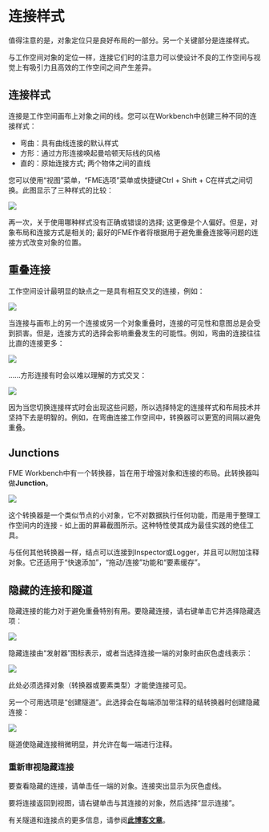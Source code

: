 # 连接样式

值得注意的是，对象定位只是良好布局的一部分。另一个关键部分是连接样式。

与工作空间对象的定位一样，连接它们时的注意力可以使设计不良的工作空间与视觉上有吸引力且高效的工作空间之间产生差异。

## 连接样式

连接是工作空间画布上对象之间的线。您可以在Workbench中创建三种不同的连接样式：

* 弯曲：具有曲线连接的默认样式
* 方形：通过方形连接唤起曼哈顿天际线的风格
* 直的：原始连接方式; 两个物体之间的直线

您可以使用“视图”菜单，“FME选项”菜单或快捷键Ctrl + Shift + C在样式之间切换。此图显示了三种样式的比较：

[![](../../.gitbook/assets/img5.027.connectionstylecomparison.png)](https://github.com/safesoftware/FMETraining/blob/Desktop-Basic-2018/DesktopBasic5BestPractice/Images/Img5.027.ConnectionStyleComparison.png)

再一次，关于使用哪种样式没有正确或错误的选择; 这更像是个人偏好。但是，对象布局和连接方式是相关的; 最好的FME作者将根据用于避免重叠连接等问题的连接方式改变对象的位置。

## 重叠连接

工作空间设计最明显的缺点之一是具有相互交叉的连接，例如：

[![](../../.gitbook/assets/img5.028.overlappingconnections.png)](https://github.com/safesoftware/FMETraining/blob/Desktop-Basic-2018/DesktopBasic5BestPractice/Images/Img5.028.OverlappingConnections.png)

当连接与画布上的另一个连接或另一个对象重叠时，连接的可见性和意图总是会受到损害。但是，连接方式的选择会影响重叠发生的可能性。例如，弯曲的连接往往比直的连接更多：

[![](../../.gitbook/assets/img5.029.crossingcurveconnections.png)](https://github.com/safesoftware/FMETraining/blob/Desktop-Basic-2018/DesktopBasic5BestPractice/Images/Img5.029.CrossingCurveConnections.png)

......方形连接有时会以难以理解的方式交叉：

[![](../../.gitbook/assets/img5.030.manhattancrossing.png)](https://github.com/safesoftware/FMETraining/blob/Desktop-Basic-2018/DesktopBasic5BestPractice/Images/Img5.030.ManhattanCrossing.png)

因为当您切换连接样式时会出现这些问题，所以选择特定的连接样式和布局技术并坚持下去是明智的。例如，在弯曲连接工作空间中，转换器可以更宽的间隔以避免重叠。

## Junctions

FME Workbench中有一个转换器，旨在用于增强对象和连接的布局。此转换器叫做**Junction**。

[![](../../.gitbook/assets/img5.031.junctiontransformers.png)](https://github.com/safesoftware/FMETraining/blob/Desktop-Basic-2018/DesktopBasic5BestPractice/Images/Img5.031.JunctionTransformers.png)

这个转换器是一个类似节点的小对象，它不对数据执行任何功能，而是用于整理工作空间内的连接 - 如上面的屏幕截图所示。这种特性使其成为最佳实践的绝佳工具。

与任何其他转换器一样，结点可以连接到Inspector或Logger，并且可以附加注释对象。它还适用于“快速添加”，“拖动/连接”功能和“要素缓存”。

## 隐藏的连接和隧道

隐藏连接的能力对于避免重叠特别有用。要隐藏连接，请右键单击它并选择隐藏选项：

[![](../../.gitbook/assets/img5.032.hideconnection.png)](https://github.com/safesoftware/FMETraining/blob/Desktop-Basic-2018/DesktopBasic5BestPractice/Images/Img5.032.HideConnection.png)

隐藏连接由“发射器”图标表示，或者当选择连接一端的对象时由灰色虚线表示：

[![](../../.gitbook/assets/img5.033.hiddenconnections.png)](https://github.com/safesoftware/FMETraining/blob/Desktop-Basic-2018/DesktopBasic5BestPractice/Images/Img5.033.HiddenConnections.png)

此处必须选择对象（转换器或要素类型）才能使连接可见。

另一个可用选项是“创建隧道”。此选择会在每端添加带注释的结转换器时创建隐藏连接：

[![](../../.gitbook/assets/img5.034.tunnelconnection.png)](https://github.com/safesoftware/FMETraining/blob/Desktop-Basic-2018/DesktopBasic5BestPractice/Images/Img5.034.TunnelConnection.png)

隧道使隐藏连接稍微明显，并允许在每一端进行注释。

### 重新审视隐藏连接

要查看隐藏的连接，请单击任一端的对象。连接突出显示为灰色虚线。

要将连接返回到视图，请右键单击与其连接的对象，然后选择“显示连接”。

有关隧道和连接点的更多信息，请参阅[**此博客文章**](http://blog.safe.com/2016/05/fmeevangelist150/)。

